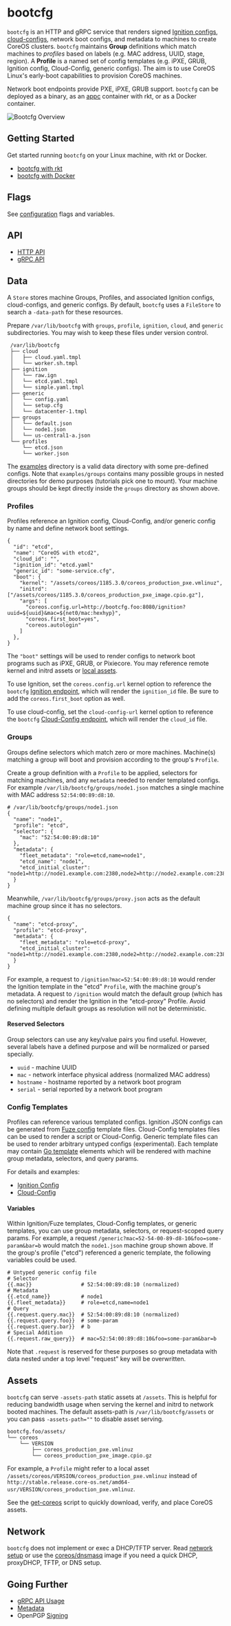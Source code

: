
# bootcfg

`bootcfg` is an HTTP and gRPC service that renders signed [Ignition configs](https://coreos.com/ignition/docs/latest/what-is-ignition.html), [cloud-configs](https://coreos.com/os/docs/latest/cloud-config.html), network boot configs, and metadata to machines to create CoreOS clusters. `bootcfg` maintains **Group** definitions which match machines to *profiles* based on labels (e.g. MAC address, UUID, stage, region). A **Profile** is a named set of config templates (e.g. iPXE, GRUB, Ignition config, Cloud-Config, generic configs). The aim is to use CoreOS Linux's early-boot capabilities to provision CoreOS machines.

Network boot endpoints provide PXE, iPXE, GRUB support. `bootcfg` can be deployed as a binary, as an [appc](https://github.com/appc/spec) container with rkt, or as a Docker container.

![Bootcfg Overview](img/overview.png)

## Getting Started

Get started running `bootcfg` on your Linux machine, with rkt or Docker.

* [bootcfg with rkt](getting-started-rkt.md)
* [bootcfg with Docker](getting-started-docker.md)

## Flags

See [configuration](config.md) flags and variables.

## API

* [HTTP API](api.md)
* [gRPC API](https://godoc.org/github.com/coreos/coreos-baremetal/bootcfg/client)

## Data

A `Store` stores machine Groups, Profiles, and associated Ignition configs, cloud-configs, and generic configs. By default, `bootcfg` uses a `FileStore` to search a `-data-path` for these resources.

Prepare `/var/lib/bootcfg` with `groups`, `profile`, `ignition`, `cloud`, and `generic` subdirectories. You may wish to keep these files under version control.

     /var/lib/bootcfg
     ├── cloud
     │   ├── cloud.yaml.tmpl
     │   └── worker.sh.tmpl
     ├── ignition
     │   └── raw.ign
     │   └── etcd.yaml.tmpl
     │   └── simple.yaml.tmpl
     ├── generic
     │   └── config.yaml
     │   └── setup.cfg
     │   └── datacenter-1.tmpl
     ├── groups
     │   └── default.json
     │   └── node1.json
     │   └── us-central1-a.json
     └── profiles
         └── etcd.json
         └── worker.json

The [examples](../examples) directory is a valid data directory with some pre-defined configs. Note that `examples/groups` contains many possible groups in nested directories for demo purposes (tutorials pick one to mount). Your machine groups should be kept directly inside the `groups` directory as shown above.

### Profiles

Profiles reference an Ignition config, Cloud-Config, and/or generic config by name and define network boot settings.

    {
      "id": "etcd",
      "name": "CoreOS with etcd2",
      "cloud_id": "",
      "ignition_id": "etcd.yaml"
      "generic_id": "some-service.cfg",
      "boot": {
        "kernel": "/assets/coreos/1185.3.0/coreos_production_pxe.vmlinuz",
        "initrd": ["/assets/coreos/1185.3.0/coreos_production_pxe_image.cpio.gz"],
        "args": [
          "coreos.config.url=http://bootcfg.foo:8080/ignition?uuid=${uuid}&mac=${net0/mac:hexhyp}",
          "coreos.first_boot=yes",
          "coreos.autologin"
        ]
      },
    }

The `"boot"` settings will be used to render configs to network boot programs such as iPXE, GRUB, or Pixiecore. You may reference remote kernel and initrd assets or [local assets](#assets).

To use Ignition, set the `coreos.config.url` kernel option to reference the `bootcfg` [Ignition endpoint](api.md#ignition-config), which will render the `ignition_id` file. Be sure to add the `coreos.first_boot` option as well.

To use cloud-config, set the `cloud-config-url` kernel option to reference the `bootcfg` [Cloud-Config endpoint](api.md#cloud-config), which will render the `cloud_id` file.

### Groups

Groups define selectors which match zero or more machines. Machine(s) matching a group will boot and provision according to the group's `Profile`.

Create a group definition with a `Profile` to be applied, selectors for matching machines, and any `metadata` needed to render templated configs. For example `/var/lib/bootcfg/groups/node1.json` matches a single machine with MAC address `52:54:00:89:d8:10`.

    # /var/lib/bootcfg/groups/node1.json
    {
      "name": "node1",
      "profile": "etcd",
      "selector": {
        "mac": "52:54:00:89:d8:10"
      },
      "metadata": {
        "fleet_metadata": "role=etcd,name=node1",
        "etcd_name": "node1",
        "etcd_initial_cluster": "node1=http://node1.example.com:2380,node2=http://node2.example.com:2380,node3=http://node3.example.com:2380"
      }
    }

Meanwhile, `/var/lib/bootcfg/groups/proxy.json` acts as the default machine group since it has no selectors.

    {
      "name": "etcd-proxy",
      "profile": "etcd-proxy",
      "metadata": {
        "fleet_metadata": "role=etcd-proxy",
        "etcd_initial_cluster": "node1=http://node1.example.com:2380,node2=http://node2.example.com:2380,node3=http://node3.example.com:2380"
      }
    }

For example, a request to `/ignition?mac=52:54:00:89:d8:10` would render the Ignition template in the "etcd" `Profile`, with the machine group's metadata. A request to `/ignition` would match the default group (which has no selectors) and render the Ignition in the "etcd-proxy" Profile. Avoid defining multiple default groups as resolution will not be deterministic.

#### Reserved Selectors

Group selectors can use any key/value pairs you find useful. However, several labels have a defined purpose and will be normalized or parsed specially.

* `uuid` - machine UUID
* `mac` - network interface physical address (normalized MAC address)
* `hostname` - hostname reported by a network boot program
* `serial` - serial reported by a network boot program

### Config Templates

Profiles can reference various templated configs. Ignition JSON configs can be generated from [Fuze config](https://github.com/coreos/fuze/blob/master/doc/configuration.md) template files. Cloud-Config templates files can be used to render a script or Cloud-Config. Generic template files can be used to render arbitrary untyped configs (experimental). Each template may contain [Go template](https://golang.org/pkg/text/template/) elements which will be rendered with machine group metadata, selectors, and query params.

For details and examples:

* [Ignition Config](ignition.md)
* [Cloud-Config](cloud-config.md)

#### Variables

Within Ignition/Fuze templates, Cloud-Config templates, or generic templates, you can use group metadata, selectors, or request-scoped query params. For example, a request `/generic?mac=52-54-00-89-d8-10&foo=some-param&bar=b` would match the `node1.json` machine group shown above. If the group's profile ("etcd") referenced a generic template, the following variables could be used.

    # Untyped generic config file
    # Selector
    {{.mac}}                # 52:54:00:89:d8:10 (normalized)
    # Metadata
    {{.etcd_name}}          # node1
    {{.fleet_metadata}}     # role=etcd,name=node1
    # Query
    {{.request.query.mac}}  # 52:54:00:89:d8:10 (normalized)
    {{.request.query.foo}}  # some-param
    {{.request.query.bar}}  # b
    # Special Addition
    {{.request.raw_query}}  # mac=52:54:00:89:d8:10&foo=some-param&bar=b

Note that `.request` is reserved for these purposes so group metadata with data nested under a top level "request" key will be overwritten.

## Assets

`bootcfg` can serve `-assets-path` static assets at `/assets`. This is helpful for reducing bandwidth usage when serving the kernel and initrd to network booted machines. The default assets-path is `/var/lib/bootcfg/assets` or you can pass `-assets-path=""` to disable asset serving.

    bootcfg.foo/assets/
    └── coreos
        └── VERSION
            ├── coreos_production_pxe.vmlinuz
            └── coreos_production_pxe_image.cpio.gz

For example, a `Profile` might refer to a local asset `/assets/coreos/VERSION/coreos_production_pxe.vmlinuz` instead of `http://stable.release.core-os.net/amd64-usr/VERSION/coreos_production_pxe.vmlinuz`.

See the [get-coreos](../scripts/README.md#get-coreos) script to quickly download, verify, and place CoreOS assets.

## Network

`bootcfg` does not implement or exec a DHCP/TFTP server. Read [network setup](network-setup.md) or use the [coreos/dnsmasq](../contrib/dnsmasq) image if you need a quick DHCP, proxyDHCP, TFTP, or DNS setup.

## Going Further

* [gRPC API Usage](config.md#grpc-api)
* [Metadata](api.md#metadata)
* OpenPGP [Signing](api.md#openpgp-signatures)



